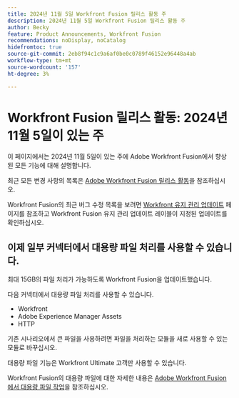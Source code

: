 ```yaml
---
title: 2024년 11월 5일 Workfront Fusion 릴리스 활동 주
description: 2024년 11월 5일 Workfront Fusion 릴리스 활동 주
author: Becky
feature: Product Announcements, Workfront Fusion
recommendations: noDisplay, noCatalog
hidefromtoc: true
source-git-commit: 2eb8f94c1c9a6af0be0c0789f46152e96448a4ab
workflow-type: tm+mt
source-wordcount: '157'
ht-degree: 3%

---
```


# Workfront Fusion 릴리스 활동: 2024년 11월 5일이 있는 주

이 페이지에서는 2024년 11월 5일이 있는 주에 Adobe Workfront Fusion에서 향상된 모든 기능에 대해 설명합니다.

최근 모든 변경 사항의 목록은 [Adobe Workfront Fusion 릴리스 활동](../../../product-announcements/product-releases/fusion-release-activity/fusion-release-activity.md)을 참조하십시오.

Workfront Fusion의 최근 버그 수정 목록을 보려면 [Workfront 유지 관리 업데이트](https://experienceleague.adobe.com/docs/workfront-known-issues/releases/current-updates.html) 페이지를 참조하고 Workfront Fusion 유지 관리 업데이트 레이블이 지정된 업데이트를 확인하십시오.

## 이제 일부 커넥터에서 대용량 파일 처리를 사용할 수 있습니다.

최대 15GB의 파일 처리가 가능하도록 Workfront Fusion을 업데이트했습니다.

다음 커넥터에서 대용량 파일 처리를 사용할 수 있습니다.

* Workfront
* Adobe Experience Manager Assets
* HTTP

기존 시나리오에서 큰 파일을 사용하려면 파일을 처리하는 모듈을 새로 사용할 수 있는 모듈로 바꾸십시오.

대용량 파일 기능은 Workfront Ultimate 고객만 사용할 수 있습니다.

Workfront Fusion의 대용량 파일에 대한 자세한 내용은 [Adobe Workfront Fusion에서 대용량 파일 작업](/help/quicksilver/workfront-fusion/get-started/fusion-large-files.md)을 참조하십시오.